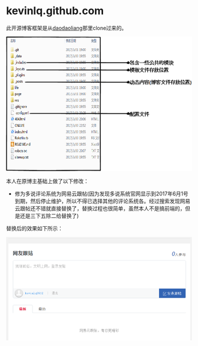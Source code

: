 # kevinlq.github.com

 此开源博客框架是从[daodaoliang](daodaoliang.com)那里clone过来的。
 
 ![工程项目](/doc/project.png)

本人在原博主基础上做了以下修改：
* 修为多说评论系统为网易云跟帖(因为发现多说系统官网显示到2017年6月1号到期，然后停止维护，所以不得已选择其他的评论系统各。经过搜索发现网易云跟帖还不错就直接替换了，替换过程也很简单，虽然本人不是搞前端的，但是还是三下五除二给替换了)

替换后的效果如下所示：

![评论系统](/res/img/blog/project.png)